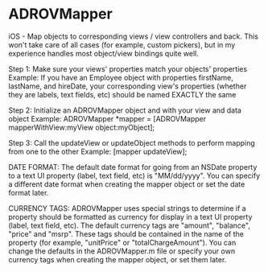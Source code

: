 ADROVMapper
===========

iOS - Map objects to corresponding views / view controllers and back. This won't take care of all cases (for example, custom pickers), but in my experience handles most object/view bindings quite well.

Step 1: Make sure your views' properties match your objects' properties
Example: If you have an Employee object with properties firstName, lastName, and hireDate, your corresponding view's properties (whether they are labels, text fields, etc) should be named EXACTLY the same

Step 2: Initialize an ADROVMapper object and with your view and data object
Example: ADROVMapper *mapper = [ADROVMapper mapperWithView:myView object:myObject];

Step 3: Call the updateView or updateObject methods to perform mapping from one to the other
Example: [mapper updateView];

DATE FORMAT: The default date format for going from an NSDate property to a text UI property (label, text field, etc) is "MM/dd/yyyy". You can specify a different date format when creating the mapper object or set the date format later.

CURRENCY TAGS: ADROVMapper uses special strings to determine if a property should be formatted as currency for display in a text UI property (label, text field, etc). The default currency tags are "amount", "balance", "price" and "msrp". These tags should be contained in the name of the property (for example, "unitPrice" or "totalChargeAmount"). You can change the defaults in the ADROVMapper.m file or specify your own currency tags when creating the mapper object, or set them later.
